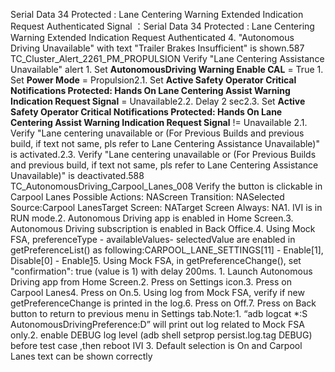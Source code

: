 Serial Data 34 Protected : Lane Centering Warning Extended Indication Request Authenticated Signal ：Serial Data 34 Protected : Lane Centering Warning Extended Indication Request Authenticated 4. "Autonomous Driving Unavailable" with text "Trailer Brakes Insufficient" is shown.587 TC_Cluster_Alert_2261_PM_PROPULSION Verify "Lane Centering Assistance Unavailable" alert 1. Set **AutonomousDriving Warning Enable CAL** = True 1. Set **Power Mode** = Propulsion2.1. Set **Active Safety Operator Critical Notifications Protected: Hands On Lane Centering Assist Warning Indication Request Signal** = Unavailable2.2. Delay 2 sec2.3. Set **Active Safety Operator Critical Notifications Protected: Hands On Lane Centering Assist Warning Indication Request Signal** != Unavailable 2.1. Verify "Lane centering unavailable or (For Previous Builds and previous build, if text not same, pls refer to Lane Centering Assistance Unavailable)" is activated.2.3. Verify "Lane centering unavailable or (For Previous Builds and previous build, if text not same, pls refer to Lane Centering Assistance Unavailable)" is deactivated.588 TC_AutonomousDriving_Carpool_Lanes_008 Verify the button is clickable in Carpool Lanes Possible Actions: NAScreen Transition: NASelected Source:Carpool LanesTarget Screen: NATarget Screen Always: NA1. IVI is in RUN mode.2. Autonomous Driving app is enabled in Home Screen.3. Autonomous Driving subscription is enabled in Back Office.4. Using Mock FSA, preferenceType - availableValues- selectedValue are enabled in getPreferenceList() as following:CARPOOL_LANE_SETTINGS[11] - Enable[1], Disable[0] - Enable[1](Default)5. Using Mock FSA, in getPreferenceChange(), set "confirmation": true (value is 1) with delay 200ms. 1. Launch Autonomous Driving app from Home Screen.2. Press on Settings icon.3. Press on Carpool Lanes4. Press on On.5. Using log from Mock FSA, verify if new getPreferenceChange is printed in the log.6. Press on Off.7. Press on Back button to return to previous menu in Settings tab.Note:1. “adb logcat *:S AutonomousDrivingPreference:D” will print out log related to Mock FSA only.2. enable DEBUG log level (adb shell setprop persist.log.tag DEBUG) before test case ,then reboot IVI 3. Default selection is On and Carpool Lanes text can be shown correctly